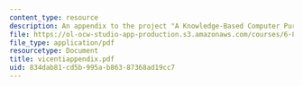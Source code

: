 ```yaml
---
content_type: resource
description: An appendix to the project "A Knowledge-Based Computer Purchasing Advisor".
file: https://ol-ocw-studio-app-production.s3.amazonaws.com/courses/6-871-knowledge-based-applications-systems-spring-2005/834dab81cd5b995ab86387368ad19cc7_vicentiappendix.pdf
file_type: application/pdf
resourcetype: Document
title: vicentiappendix.pdf
uid: 834dab81-cd5b-995a-b863-87368ad19cc7
---
```

